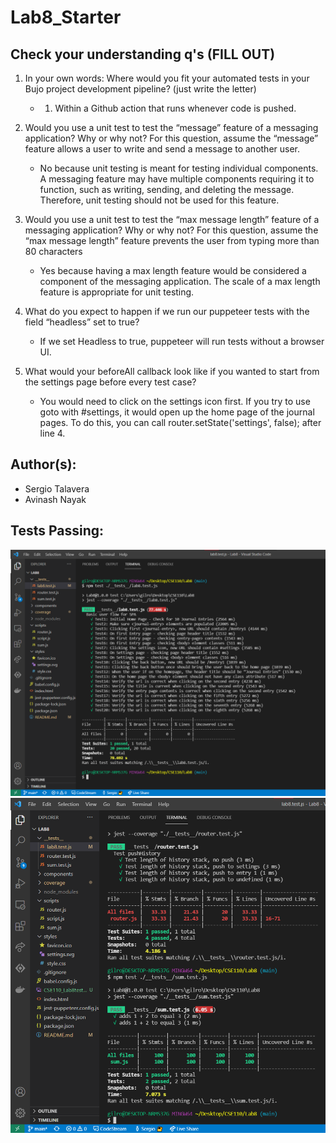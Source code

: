 # Lab8_Starter

## Check your understanding q's (FILL OUT)
1. In your own words: Where would you fit your automated tests in your Bujo project development pipeline? (just write the letter)
   - 1. Within a Github action that runs whenever code is pushed.

2. Would you use a unit test to test the “message” feature of a messaging application? Why or why not? For this question, assume the “message” feature allows a user to write and send a message to another user.
   - No because unit testing is meant for testing individual components. A messaging feature may have multiple components requiring it to function, such as writing, sending, and deleting the message. Therefore, unit testing should not be used for this feature.

3. Would you use a unit test to test the “max message length” feature of a messaging application? Why or why not? For this question, assume the “max message length” feature prevents the user from typing more than 80 characters
   - Yes because having a max length feature would be considered a component of the messaging application. The scale of a max length feature is appropriate for unit testing.

4. What do you expect to happen if we run our puppeteer tests with the field “headless” set to true?
   - If we set Headless to true, puppeteer will run tests without a browser UI.

5. What would your beforeAll callback look like if you wanted to start from the settings page before every test case?
   - You would need to click on the settings icon first. If you try to use goto with #settings, it would open up the home page of the journal pages. To do this, you can call router.setState('settings', false); after line 4.


## Author(s):
- Sergio Talavera
- Avinash Nayak

## Tests Passing:

![Lab8 Tests](CSE110_Lab8test_Passing.png)
![Lab8 Tests](CSE110_Lab8test_Sum_Router_Passing.png)

